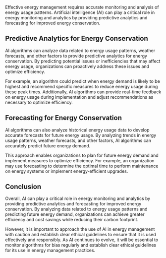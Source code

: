 
Effective energy management requires accurate monitoring and analysis of energy usage patterns. Artificial intelligence (AI) can play a critical role in energy monitoring and analytics by providing predictive analytics and forecasting for improved energy conservation.

Predictive Analytics for Energy Conservation
--------------------------------------------

AI algorithms can analyze data related to energy usage patterns, weather forecasts, and other factors to provide predictive analytics for energy conservation. By predicting potential issues or inefficiencies that may affect energy usage, organizations can proactively address these issues and optimize efficiency.

For example, an algorithm could predict when energy demand is likely to be highest and recommend specific measures to reduce energy usage during these peak times. Additionally, AI algorithms can provide real-time feedback on energy usage during implementation and adjust recommendations as necessary to optimize efficiency.

Forecasting for Energy Conservation
-----------------------------------

AI algorithms can also analyze historical energy usage data to develop accurate forecasts for future energy usage. By analyzing trends in energy usage patterns, weather forecasts, and other factors, AI algorithms can accurately predict future energy demand.

This approach enables organizations to plan for future energy demand and implement measures to optimize efficiency. For example, an organization may use forecasting to determine the optimal time to perform maintenance on energy systems or implement energy-efficient upgrades.

Conclusion
----------

Overall, AI can play a critical role in energy monitoring and analytics by providing predictive analytics and forecasting for improved energy conservation. By analyzing data related to energy usage patterns and predicting future energy demand, organizations can achieve greater efficiency and cost savings while reducing their carbon footprint.

However, it is important to approach the use of AI in energy management with caution and establish clear ethical guidelines to ensure that it is used effectively and responsibly. As AI continues to evolve, it will be essential to monitor algorithms for bias regularly and establish clear ethical guidelines for its use in energy management practices.

